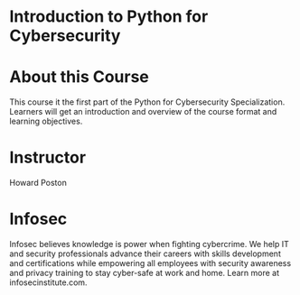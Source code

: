 # Introduction to Python for Cybersecurity


# About this Course
This course it the first part of the Python for Cybersecurity Specialization. Learners will get an introduction and overview of the course format and learning objectives.

# Instructor
Howard Poston

# Infosec
Infosec believes knowledge is power when fighting cybercrime. We help IT and security professionals advance their careers with skills development and certifications while empowering all employees with security awareness and privacy training to stay cyber-safe at work and home. Learn more at infosecinstitute.com.
